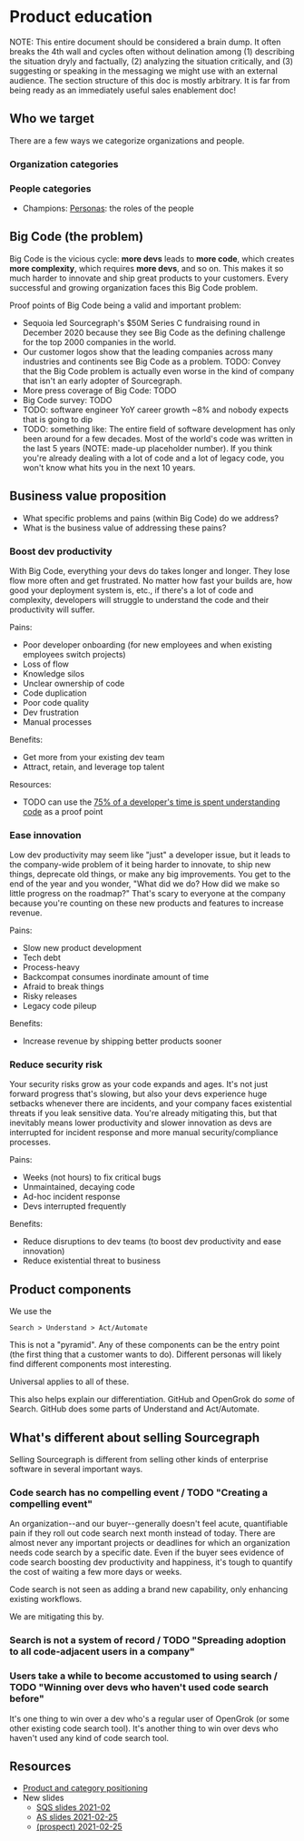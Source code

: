 # Product education

NOTE: This entire document should be considered a brain dump. It often breaks the 4th wall and cycles often without delination among (1) describing the situation dryly and factually, (2) analyzing the situation critically, and (3) suggesting or speaking in the messaging we might use with an external audience. The section structure of this doc is mostly arbitrary. It is far from being ready as an immediately useful sales enablement doc!


## Who we target

There are a few ways we categorize organizations and people.

### Organization categories


### People categories

- Champions: [Personas](https://about.sourcegraph.com/handbook/marketing/personas): the roles of the people 

## Big Code (the problem)

<!-- TODO(sqs): insert [Big Code cycle](https://docs.google.com/presentation/d/1_4LXbYu4gBwE32GDFtEGpytYGw7xrV-jq6hQmIyXE40/edit#slide=id.gbea2b2251e_0_94) -->

Big Code is the vicious cycle: **more devs** leads to **more code**, which creates **more complexity**, which requires **more devs**, and so on. This makes it so much harder to innovate and ship great products to your customers. Every successful and growing organization faces this Big Code problem.

Proof points of Big Code being a valid and important problem:

- Sequoia led Sourcegraph's $50M Series C fundraising round in December 2020 because they see Big Code as the defining challenge for the top 2000 companies in the world.
- Our customer logos show that the leading companies across many industries and continents see Big Code as a problem. TODO: Convey that the Big Code problem is actually even worse in the kind of company that isn't an early adopter of Sourcegraph.
- More press coverage of Big Code: TODO
- Big Code survey: TODO
- TODO: software engineer YoY career growth ~8% and nobody expects that is going to dip
- TODO: something like: The entire field of software development has only been around for a few decades. Most of the world's code was written in the last 5 years (NOTE: made-up placeholder number). If you think you're already dealing with a lot of code and a lot of legacy code, you won't know what hits you in the next 10 years.

## Business value proposition

- What specific problems and pains (within Big Code) do we address?
- What is the business value of addressing these pains?

### Boost dev productivity

With Big Code, everything your devs do takes longer and longer. They lose flow more often and get frustrated. No matter how fast your builds are, how good your deployment system is, etc., if there's a lot of code and complexity, developers will struggle to understand the code and their productivity will suffer.

Pains:

- Poor developer onboarding (for new employees and when existing employees switch projects)
- Loss of flow
- Knowledge silos
- Unclear ownership of code
- Code duplication
- Poor code quality
- Dev frustration
- Manual processes

Benefits:

- Get more from your existing dev team
- Attract, retain, and leverage top talent

Resources:

- TODO can use the [75% of a developer's time is spent understanding code](https://docs.google.com/presentation/d/1_4LXbYu4gBwE32GDFtEGpytYGw7xrV-jq6hQmIyXE40/edit#slide=id.gbfe7309889_0_102) as a proof point

### Ease innovation

Low dev productivity may seem like "just" a developer issue, but it leads to the company-wide problem of it being harder to innovate, to ship new things, deprecate old things, or make any big improvements. You get to the end of the year and you wonder, "What did we do? How did we make so little progress on the roadmap?" That's scary to everyone at the company because you're counting on these new products and features to increase revenue.

Pains:

- Slow new product development
- Tech debt
- Process-heavy
- Backcompat consumes inordinate amount of time
- Afraid to break things
- Risky releases
- Legacy code pileup

Benefits:

- Increase revenue by shipping better products sooner

### Reduce security risk

Your security risks grow as your code expands and ages. It's not just forward progress that's slowing, but also your devs experience huge setbacks whenever there are incidents, and your company faces existential threats if you leak sensitive data. You're already mitigating this, but that inevitably means lower productivity and slower innovation as devs are interrupted for incident response and more manual security/compliance processes.

Pains:

- Weeks (not hours) to fix critical bugs
- Unmaintained, decaying code
- Ad-hoc incident response
- Devs interrupted frequently

Benefits:

- Reduce disruptions to dev teams (to boost dev productivity and ease innovation)
- Reduce existential threat to business

## Product components

We use the 

```
Search > Understand > Act/Automate
```

This is not a "pyramid". Any of these components can be the entry point (the first thing that a customer wants to do). Different personas will likely find different components most interesting.

Universal applies to all of these.

This also helps explain our differentiation. GitHub and OpenGrok do *some* of Search. GitHub does some parts of Understand and Act/Automate.

## What's different about selling Sourcegraph

Selling Sourcegraph is different from selling other kinds of enterprise software in several important ways.

### Code search has no compelling event / TODO "Creating a compelling event"

An organization--and our buyer--generally doesn't feel acute, quantifiable pain if they roll out code search next month instead of today. There are almost never any important projects or deadlines for which an organization needs code search by a specific date. Even if the buyer sees evidence of code search boosting dev productivity and happiness, it's tough to quantify the cost of waiting a few more days or weeks.

Code search is not seen as adding a brand new capability, only enhancing existing workflows.

We are mitigating this by.

### Search is not a system of record / TODO "Spreading adoption to all code-adjacent users in a company"

### Users take a while to become accustomed to using search / TODO "Winning over devs who haven't used code search before"

It's one thing to win over a dev who's a regular user of OpenGrok (or some other existing code search tool). It's another thing to win over devs who haven't used any kind of code search tool.

## Resources

- [Product and category positioning](https://docs.google.com/document/d/10pEDD_J5GJ8SvXb7OWpCYf_CkmJhyXEfWptg4unVQTo/edit)
- New slides
  - [SQS slides 2021-02](https://docs.google.com/presentation/d/1U2CLjasEhhGrhvCI5eDIPj-MR_kXiRyhZXUJ_ooBCFA/edit)
  - [AS slides 2021-02-25](https://docs.google.com/presentation/d/1-LW97oT-VU4Zu3MXB1Wgbu_bSoAkdfOCfUfx7MWO9lo/edit)
  - [(prospect) 2021-02-25](https://docs.google.com/presentation/d/1_4LXbYu4gBwE32GDFtEGpytYGw7xrV-jq6hQmIyXE40/edit)
  